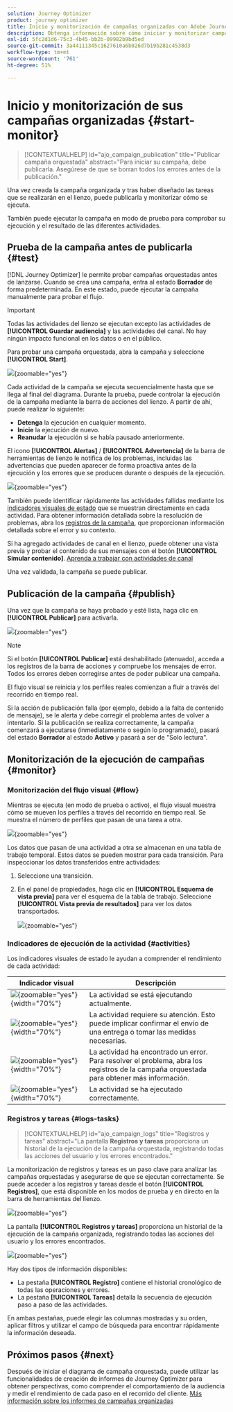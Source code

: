 ```yaml
---
solution: Journey Optimizer
product: journey optimizer
title: Inicio y monitorización de campañas organizadas con Adobe Journey Optimizer
description: Obtenga información sobre cómo iniciar y monitorizar campañas orquestadas con Adobe Journey Optimizer.
exl-id: 5fc2d1d6-75c3-4b45-bb2b-09982b9bd5ed
source-git-commit: 3a44111345c1627610a6b026d7b19b281c4538d3
workflow-type: tm+mt
source-wordcount: '761'
ht-degree: 51%

---
```



# Inicio y monitorización de sus campañas organizadas {#start-monitor}

>[!CONTEXTUALHELP]
>id="ajo_campaign_publication"
>title="Publicar campaña orquestada"
>abstract="Para iniciar su campaña, debe publicarla. Asegúrese de que se borran todos los errores antes de la publicación."

Una vez creada la campaña organizada y tras haber diseñado las tareas que se realizarán en el lienzo, puede publicarla y monitorizar cómo se ejecuta.

También puede ejecutar la campaña en modo de prueba para comprobar su ejecución y el resultado de las diferentes actividades.

## Prueba de la campaña antes de publicarla {#test}

[!DNL Journey Optimizer] le permite probar campañas orquestadas antes de lanzarse. Cuando se crea una campaña, entra al estado **Borrador** de forma predeterminada. En este estado, puede ejecutar la campaña manualmente para probar el flujo.

>[!IMPORTANT]
>
>Todas las actividades del lienzo se ejecutan excepto las actividades de **[!UICONTROL Guardar audiencia]** y las actividades del canal. No hay ningún impacto funcional en los datos o en el público.

Para probar una campaña orquestada, abra la campaña y seleccione **[!UICONTROL Start]**.

![](assets/campaign-start.png){zoomable="yes"}

Cada actividad de la campaña se ejecuta secuencialmente hasta que se llega al final del diagrama. Durante la prueba, puede controlar la ejecución de la campaña mediante la barra de acciones del lienzo. A partir de ahí, puede realizar lo siguiente:

* **Detenga** la ejecución en cualquier momento.
* **Inicie** la ejecución de nuevo.
* **Reanudar** la ejecución si se había pausado anteriormente.

El icono **[!UICONTROL Alertas]** / **[!UICONTROL Advertencia]** de la barra de herramientas de lienzo le notifica de los problemas, incluidas las advertencias que pueden aparecer de forma proactiva antes de la ejecución y los errores que se producen durante o después de la ejecución.

![](assets/campaign-warning.png){zoomable="yes"}

También puede identificar rápidamente las actividades fallidas mediante los [indicadores visuales de estado](#activities) que se muestran directamente en cada actividad. Para obtener información detallada sobre la resolución de problemas, abra los [registros de la campaña](#logs-tasks), que proporcionan información detallada sobre el error y su contexto.

Si ha agregado actividades de canal en el lienzo, puede obtener una vista previa y probar el contenido de sus mensajes con el botón **[!UICONTROL Simular contenido]**. [Aprenda a trabajar con actividades de canal](activities/channels.md)

Una vez validada, la campaña se puede publicar.

## Publicación de la campaña {#publish}

Una vez que la campaña se haya probado y esté lista, haga clic en **[!UICONTROL Publicar]** para activarla.

![](assets/campaign-publish.png){zoomable="yes"}

>[!NOTE]
>
>Si el botón **[!UICONTROL Publicar]** está deshabilitado (atenuado), acceda a los registros de la barra de acciones y compruebe los mensajes de error. Todos los errores deben corregirse antes de poder publicar una campaña.

El flujo visual se reinicia y los perfiles reales comienzan a fluir a través del recorrido en tiempo real.

Si la acción de publicación falla (por ejemplo, debido a la falta de contenido de mensaje), se le alerta y debe corregir el problema antes de volver a intentarlo. Si la publicación se realiza correctamente, la campaña comenzará a ejecutarse (inmediatamente o según lo programado), pasará del estado **Borrador** al estado **Activo** y pasará a ser de &quot;Solo lectura&quot;.

## Monitorización de la ejecución de campañas {#monitor}

### Monitorización del flujo visual {#flow}

Mientras se ejecuta (en modo de prueba o activo), el flujo visual muestra cómo se mueven los perfiles a través del recorrido en tiempo real. Se muestra el número de perfiles que pasan de una tarea a otra.

![](assets/workflow-execution.png){zoomable="yes"}

Los datos que pasan de una actividad a otra se almacenan en una tabla de trabajo temporal. Estos datos se pueden mostrar para cada transición. Para inspeccionar los datos transferidos entre actividades:

1. Seleccione una transición.
1. En el panel de propiedades, haga clic en **[!UICONTROL Esquema de vista previa]** para ver el esquema de la tabla de trabajo. Seleccione **[!UICONTROL Vista previa de resultados]** para ver los datos transportados.

   ![](assets/transition.png){zoomable="yes"}

### Indicadores de ejecución de la actividad {#activities}

Los indicadores visuales de estado le ayudan a comprender el rendimiento de cada actividad:

| Indicador visual | Descripción |
|-----|------------|
| ![](assets/activity-status-pending.png){zoomable="yes"}{width="70%"} | La actividad se está ejecutando actualmente. |
| ![](assets/activity-status-orange.png){zoomable="yes"}{width="70%"} | La actividad requiere su atención. Esto puede implicar confirmar el envío de una entrega o tomar las medidas necesarias. |
| ![](assets/activity-status-red.png){zoomable="yes"}{width="70%"} | La actividad ha encontrado un error. Para resolver el problema, abra los registros de la campaña orquestada para obtener más información. |
| ![](assets/activity-status-green.png){zoomable="yes"}{width="70%"} | La actividad se ha ejecutado correctamente. |

### Registros y tareas {#logs-tasks}

>[!CONTEXTUALHELP]
>id="ajo_campaign_logs"
>title="Registros y tareas"
>abstract="La pantalla **Registros y tareas** proporciona un historial de la ejecución de la campaña orquestada, registrando todas las acciones del usuario y los errores encontrados."

La monitorización de registros y tareas es un paso clave para analizar las campañas orquestadas y asegurarse de que se ejecutan correctamente. Se puede acceder a los registros y tareas desde el botón **[!UICONTROL Registros]**, que está disponible en los modos de prueba y en directo en la barra de herramientas del lienzo.

![](assets/logs-button.png){zoomable="yes"}

La pantalla **[!UICONTROL Registros y tareas]** proporciona un historial de la ejecución de la campaña organizada, registrando todas las acciones del usuario y los errores encontrados.

![](assets/workflow-logs.png){zoomable="yes"}

Hay dos tipos de información disponibles:

* La pestaña **[!UICONTROL Registro]** contiene el historial cronológico de todas las operaciones y errores.
* La pestaña **[!UICONTROL Tareas]** detalla la secuencia de ejecución paso a paso de las actividades.

En ambas pestañas, puede elegir las columnas mostradas y su orden, aplicar filtros y utilizar el campo de búsqueda para encontrar rápidamente la información deseada.

## Próximos pasos {#next}

Después de iniciar el diagrama de campaña orquestada, puede utilizar las funcionalidades de creación de informes de Journey Optimizer para obtener perspectivas, como comprender el comportamiento de la audiencia y medir el rendimiento de cada paso en el recorrido del cliente. [Más información sobre los informes de campañas organizadas](../orchestrated/reporting-campaigns.md)
